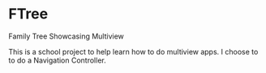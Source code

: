 # FTree
Family Tree Showcasing Multiview

This is a school project to help learn how to do multiview apps.  I choose to to do a Navigation Controller.
